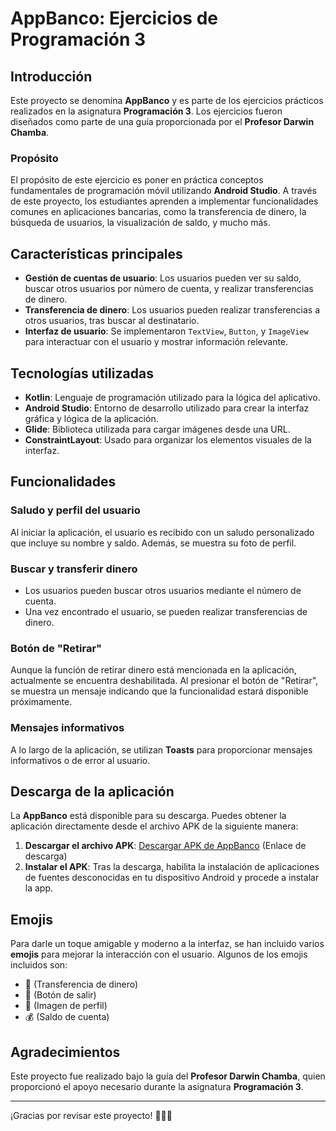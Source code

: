 # AppBanco: Ejercicios de Programación 3

## Introducción

Este proyecto se denomina **AppBanco** y es parte de los ejercicios prácticos realizados en la asignatura **Programación 3**. Los ejercicios fueron diseñados como parte de una guía proporcionada por el **Profesor Darwin Chamba**.

### Propósito

El propósito de este ejercicio es poner en práctica conceptos fundamentales de programación móvil utilizando **Android Studio**. A través de este proyecto, los estudiantes aprenden a implementar funcionalidades comunes en aplicaciones bancarias, como la transferencia de dinero, la búsqueda de usuarios, la visualización de saldo, y mucho más.

## Características principales

- **Gestión de cuentas de usuario**: Los usuarios pueden ver su saldo, buscar otros usuarios por número de cuenta, y realizar transferencias de dinero.
- **Transferencia de dinero**: Los usuarios pueden realizar transferencias a otros usuarios, tras buscar al destinatario.
- **Interfaz de usuario**: Se implementaron `TextView`, `Button`, y `ImageView` para interactuar con el usuario y mostrar información relevante.
  
## Tecnologías utilizadas

- **Kotlin**: Lenguaje de programación utilizado para la lógica del aplicativo.
- **Android Studio**: Entorno de desarrollo utilizado para crear la interfaz gráfica y lógica de la aplicación.
- **Glide**: Biblioteca utilizada para cargar imágenes desde una URL.
- **ConstraintLayout**: Usado para organizar los elementos visuales de la interfaz.

## Funcionalidades

### Saludo y perfil del usuario
Al iniciar la aplicación, el usuario es recibido con un saludo personalizado que incluye su nombre y saldo. Además, se muestra su foto de perfil.

### Buscar y transferir dinero
- Los usuarios pueden buscar otros usuarios mediante el número de cuenta.
- Una vez encontrado el usuario, se pueden realizar transferencias de dinero.

### Botón de "Retirar"
Aunque la función de retirar dinero está mencionada en la aplicación, actualmente se encuentra deshabilitada. Al presionar el botón de "Retirar", se muestra un mensaje indicando que la funcionalidad estará disponible próximamente.

### Mensajes informativos
A lo largo de la aplicación, se utilizan **Toasts** para proporcionar mensajes informativos o de error al usuario.

## Descarga de la aplicación

La **AppBanco** está disponible para su descarga. Puedes obtener la aplicación directamente desde el archivo APK de la siguiente manera:

1. **Descargar el archivo APK**: [Descargar APK de AppBanco](#) (Enlace de descarga)
2. **Instalar el APK**: Tras la descarga, habilita la instalación de aplicaciones de fuentes desconocidas en tu dispositivo Android y procede a instalar la app.

## Emojis

Para darle un toque amigable y moderno a la interfaz, se han incluido varios **emojis** para mejorar la interacción con el usuario. Algunos de los emojis incluidos son:

- 💸 (Transferencia de dinero)
- 🚪 (Botón de salir)
- 👤 (Imagen de perfil)
- 💰 (Saldo de cuenta)

## Agradecimientos

Este proyecto fue realizado bajo la guía del **Profesor Darwin Chamba**, quien proporcionó el apoyo necesario durante la asignatura **Programación 3**.

---

¡Gracias por revisar este proyecto! 👨‍💻✨
